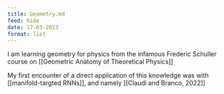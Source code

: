 ```yaml
---
title: Geometry.md
feed: hide
date: 17-03-2023
format: list
---
```



I am learning geometry for physics from the infamous Frederic Schuller course on [[Geometric Anatomy of Theoretical Physics]]

My first encounter of a direct application of this knowledge was with [[manifold-targted RNNs]], and namely [[Claudi and Branco, 2022]]